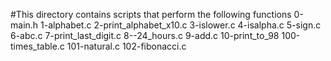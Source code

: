 #This directory contains scripts that perform the following functions
0-main.h
1-alphabet.c
2-print_alphabet_x10.c
3-islower.c
4-isalpha.c
5-sign.c
6-abc.c
7-print_last_digit.c
8--24_hours.c
9-add.c
10-print_to_98
100-times_table.c
101-natural.c
102-fibonacci.c
